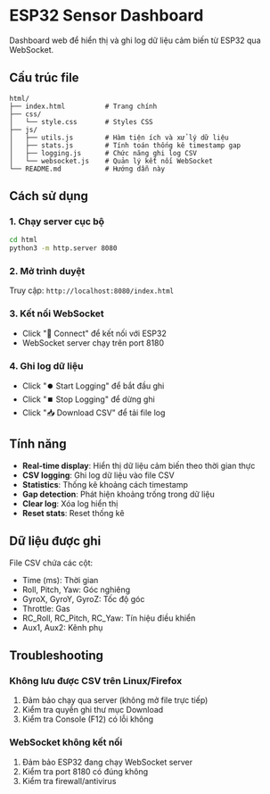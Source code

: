 # ESP32 Sensor Dashboard

Dashboard web để hiển thị và ghi log dữ liệu cảm biến từ ESP32 qua WebSocket.

## Cấu trúc file

```
html/
├── index.html          # Trang chính
├── css/
│   └── style.css       # Styles CSS
├── js/
│   ├── utils.js        # Hàm tiện ích và xử lý dữ liệu
│   ├── stats.js        # Tính toán thống kê timestamp gap
│   ├── logging.js      # Chức năng ghi log CSV
│   └── websocket.js    # Quản lý kết nối WebSocket
└── README.md           # Hướng dẫn này
```

## Cách sử dụng

### 1. Chạy server cục bộ
```bash
cd html
python3 -m http.server 8080
```

### 2. Mở trình duyệt
Truy cập: `http://localhost:8080/index.html`

### 3. Kết nối WebSocket
- Click "🔌 Connect" để kết nối với ESP32
- WebSocket server chạy trên port 8180

### 4. Ghi log dữ liệu
- Click "⏺️ Start Logging" để bắt đầu ghi
- Click "⏹️ Stop Logging" để dừng ghi
- Click "📥 Download CSV" để tải file log

## Tính năng

- **Real-time display**: Hiển thị dữ liệu cảm biến theo thời gian thực
- **CSV logging**: Ghi log dữ liệu vào file CSV
- **Statistics**: Thống kê khoảng cách timestamp
- **Gap detection**: Phát hiện khoảng trống trong dữ liệu
- **Clear log**: Xóa log hiển thị
- **Reset stats**: Reset thống kê

## Dữ liệu được ghi

File CSV chứa các cột:
- Time (ms): Thời gian
- Roll, Pitch, Yaw: Góc nghiêng
- GyroX, GyroY, GyroZ: Tốc độ góc
- Throttle: Gas
- RC_Roll, RC_Pitch, RC_Yaw: Tín hiệu điều khiển
- Aux1, Aux2: Kênh phụ

## Troubleshooting

### Không lưu được CSV trên Linux/Firefox
1. Đảm bảo chạy qua server (không mở file trực tiếp)
2. Kiểm tra quyền ghi thư mục Download
3. Kiểm tra Console (F12) có lỗi không

### WebSocket không kết nối
1. Đảm bảo ESP32 đang chạy WebSocket server
2. Kiểm tra port 8180 có đúng không
3. Kiểm tra firewall/antivirus 